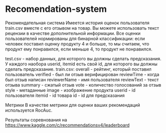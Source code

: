 # Recomendation-system
Рекомендательная система
Имеется история оценок пользователя train.csv вместе с его отзывом на товар. Вы можете использовать текст рецензии в качестве дополнительной информации. Все оценки пользователей нормированы для бинарной классификации: если человек поставил оценку продукту 4 и больше, то мы считаем, что продукт ему понравился, если меньше 4, то продукт не понравился.

test.csv - набор данных, для которого вы должны сделать предсказания. У каждого наобора userid, itemid есть свой id, для которого вы должны сделать предсказание.
train.csv:
overall - рейтинг, который поставил пользователь
verified - был ли отзыв верифицирован
reviewTime - когда был отзыв написан
reviewerName - имя пользователя
reviewText - текст отзыва
summary - сжатый отзыв
vote - количество голосований за отзыв
style - метаданные
image - изображение продукта
userid - id пользователя
itemid - id товара
id - id для предсказания

Метрики
В качестве метрики для оценки ваших рекомендаций используется RocAuc.

Результаты соревнования на https://www.kaggle.com/c/recommendationsv4/leaderboard
